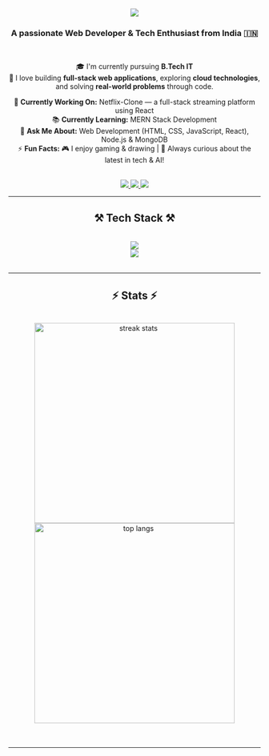 <h1 align="center">
  <img src="https://readme-typing-svg.herokuapp.com/?font=Righteous&size=35&center=true&vCenter=true&width=600&height=70&duration=4000&lines=Hi+There!+👋;+I'm+Ashwin!;" />
</h1>

<h3 align="center">A passionate Web Developer & Tech Enthusiast from India 🇮🇳</h3>
<br/>

<div align="center">
  
🎓 I'm currently pursuing **B.Tech IT**  
🚀 I love building **full-stack web applications**, exploring **cloud technologies**, and solving **real-world problems** through code.  

🔧 **Currently Working On:** Netflix-Clone — a full-stack streaming platform using React  
📚 **Currently Learning:** MERN Stack Development  
💬 **Ask Me About:** Web Development (HTML, CSS, JavaScript, React), Node.js & MongoDB  
⚡ **Fun Facts:** 🎮 I enjoy gaming & drawing | 🧠 Always curious about the latest in tech & AI!
</div>
<br/>

<div align="center">
  <a href="mailto:ashwinj0104@gmail.com">
    <img src="https://img.shields.io/badge/Gmail-333333?style=for-the-badge&logo=gmail&logoColor=red" />
  </a>
  <a href="https://www.linkedin.com/in/ashwin-j01" target="_blank">
    <img src="https://img.shields.io/badge/LinkedIn-0077B5?style=for-the-badge&logo=linkedin&logoColor=white" />
  </a>
  <a href="https://github.com/Ashwin-J01" target="_blank">
    <img src="https://img.shields.io/badge/GitHub-000000?style=for-the-badge&logo=github&logoColor=white" />
  </a>
</div>

<hr/>

<h2 align="center">⚒️ Tech Stack ⚒️</h2>
<br/>

<div align="center">
  <img src="https://skillicons.dev/icons?i=html,css,javascript,react,bootstrap,nodejs,mysql,figma" /><br>
  <img src="https://skillicons.dev/icons?i=express,mongodb,github,vscode,java,python,golang" /><br>
</div>

<br/>
<hr/>

<h2 align="center">⚡ Stats ⚡</h2>
<br/>

<div align="center">
  <img width="400" src="https://github-readme-streak-stats.herokuapp.com/?user=Ashwin-J01&count_private=true&theme=react&border_radius=10&t=1" alt="streak stats" /> 
  <br/>
  <img width="400" src="https://github-readme-stats.vercel.app/api/top-langs/?username=Ashwin-J01&hide=HTML&langs_count=8&layout=compact&theme=react&border_radius=10&t=1" alt="top langs" />
</div>
<br/><br/>
<hr/>
